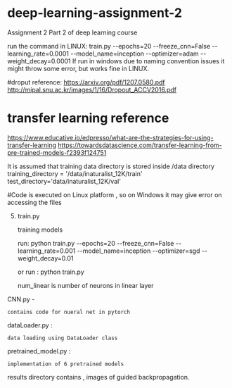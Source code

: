 # deep-learning-assignment-2
Assignment 2 Part 2 of deep learning course

run the command in LINUX: train.py --epochs=20 --freeze_cnn=False --learning_rate=0.0001 --model_name=inception --optimizer=adam --weight_decay=0.0001
If run in windows due to naming convention issues it might throw some error, but works fine in LINUX.

#droput reference:
https://arxiv.org/pdf/1207.0580.pdf
http://mipal.snu.ac.kr/images/1/16/Dropout_ACCV2016.pdf


# transfer learning reference
https://www.educative.io/edpresso/what-are-the-strategies-for-using-transfer-learning
https://towardsdatascience.com/transfer-learning-from-pre-trained-models-f2393f124751


It is assumed that  training data directory is stored inside /data directory 
training_directory = '/data/inaturalist_12K/train'
test_directory='data/inaturalist_12K/val'


#Code is executed on Linux platform , so on Windows it may give error on accessing the files


5)  train.py 
  	
	training models
	
	run: python train.py --epochs=20 --freeze_cnn=False --learning_rate=0.001 --model_name=inception --optimizer=sgd --weight_decay=0.01
	
	or run :  python train.py	
	
	num_linear is number of neurons in linear layer

CNN.py - 
	
	contains code for nueral net in pytorch
dataLoader.py  : 
	
	data loading using DataLoader class

pretrained_model.py  :  
	
	implementation of 6 pretrained models

results directory contains , images of guided backpropagation.
